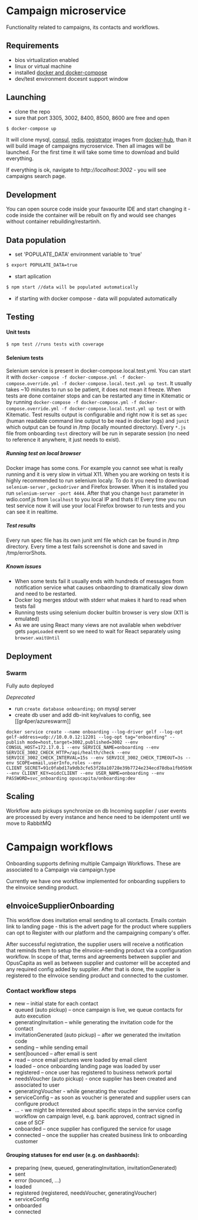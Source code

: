 # Campaign microservice
Functionality related to campaigns, its contacts and workflows.

## Requirements
- bios virtualization enabled
- linux or virtual machine
- installed [docker and docker-compose](https://www.docker.com/)
- dev/test environment docesnt support window

## Launching
- clone the repo
- sure that port 3305, 3002, 8400, 8500, 8600 are free and open
```bash
$ docker-compose up
```
It will clone mysql, [consul](https://www.consul.io/), [redis](https://redis.io/), [registrator](http://gliderlabs.com/registrator/latest/) images from [docker-hub](https://hub.docker.com/), than it will build image of campaigns mycroservice. Then all images will be launched. For the first time it will take some time to download and build everything.

If everything is ok, navigate to _http://localhost:3002_ - you will see campaigns search page.

## Development
You can open source code inside your favaourite IDE and start changing it - code inside
the container will be rebuilt on fly and would see changes without container rebuilding/restartinh.

## Data population
- set 'POPULATE_DATA' environment variable to 'true'  
```bash
$ export POPULATE_DATA=true
```
- start aplication
```bash
$ npm start //data will be populated automatically
```
- if starting with docker compose - data will populated automatically

## Testing
#### Unit tests
```bash
$ npm test //runs tests with coverage
```
#### Selenium tests
Selenium service is present in docker-compose.local.test.yml. You can start it with `docker-compose -f docker-compose.yml -f docker-compose.override.yml -f docker-compose.local.test.yml up test`. It usually takes ~10 minutes to run
so be patient, it does not mean it freeze. When tests are done container stops and can be restarted any time
in Kitematic or by running `docker-compose -f docker-compose.yml -f docker-compose.override.yml -f docker-compose.local.test.yml up test`
or with Kitematic. Test results output is configurable and right now it is set 
as `spec` (human readable command line output to be read in docker logs) and `junit` which output can be found in
/tmp (locally mounted directory). Every `*.js` file from onboarding `test` directory will be run in separate
session (no need to reference it anywhere, it just needs to exist).
##### Running test on local browser
Docker image has some cons. For example you cannot see what is really running and it is very slow in virtual X11. When
you are working on tests it is highly recommended to run selenium localy. To do it you need to download `selenium-server`
, `geckodriver` and Firefox browser. When it is installed you run `selenium-server -port 4444`. After that you change
`host` parameter in wdio.conf.js from `localhost` to you local IP and thats it! Every time you run test service now
it will use your local Firefox browser to run tests and you can see it in realtime.
##### Test results
Every run spec file has its own junit xml file which can be found in /tmp directory.
Every time a test fails screenshot is done and saved in /tmp/errorShots.

##### Known issues
- When some tests fail it usually ends with hundreds of messages from notification service what causes onbaording to
dramatically slow down and need to be restarted.
- Docker log merges stdout with stderr what makes it hard to read when tests fail
- Running tests using selenium docker builtin browser is very slow (X11 is emulated)
- As we are using React many views are not available when webdriver gets `pageLoaded` event so we need to
wait for React separately using `browser.waitUntil`

## Deployment
### Swarm
Fully auto deployed

*Deprecated*
* run `create database onboarding;` on mysql server
* create db user and add db-init key/values to config, see [[gr4per/azureswarm]]
```
docker service create --name onboarding --log-driver gelf --log-opt gelf-address=udp://10.0.0.12:12201 --log-opt tag="onboarding" --publish mode=host,target=3002,published=3002 --env CONSUL_HOST=172.17.0.1 --env SERVICE_NAME=onboarding --env SERVICE_3002_CHECK_HTTP=/api/health/check --env SERVICE_3002_CHECK_INTERVAL=15s --env SERVICE_3002_CHECK_TIMEOUT=3s --env SCOPE=email,userInfo,roles --env CLIENT_SECRET=91c0fabd17a9db3cfe53f28a10728e39b7724e234ecd78dba1fb05b909fb4ed98c476afc50a634d52808ad3cb2ea744bc8c3b45b7149ec459b5c416a6e8db242 --env CLIENT_KEY=oidcCLIENT --env USER_NAME=onboarding --env PASSWORD=svc_onboarding opuscapita/onboarding:dev
```

## Scaling

Workflow auto pickups synchronize on db
Incoming supplier / user events are processed by every instance and hence need
to be idempotent until we move to RabbitMQ

# Campaign workflows

Onboarding supports defining multiple Campaign Workflows.
These are associated to a Campaign via campaign.type

Currently we have one workflow implemented for onboarding suppliers
to the eInvoice sending product.

## eInvoiceSupplierOnboarding

This workflow does invitation email sending to all contacts.
Emails contain link to landing page - this is the advert page for the product
where suppliers can opt to Register with our platform and the campaigning company's offer.

After successful registration, the supplier users will receive a notification
that reminds them to setup the eInvoice-sending product via a configuration workflow.
In scope of that, terms and agreements between supplier and OpusCapita as well as between supplier and customer will be accepted and any required config added by supplier.
After that is done, the supplier is registered to the eInvoice sending product and connected to the customer.

### Contact workflow steps
* new – initial state for each contact
* queued (auto pickup) – once campaign is live, we queue contacts for auto execution
* generatingInvitation – while generating the invitation code for the contact
* invitationGenerated (auto pickup) – after we generated the invitation code
* sending – while sending email
* sent|bounced – after email is sent
* read – once email pictures were loaded by email client
* loaded – once onboarding landing page was loaded by user
* registered – once user has registered to business network portal
* needsVoucher (auto pickup) - once supplier has been created and associated to user
* generatingVoucher - while generating the voucher
* serviceConfig – as soon as voucher is generated and supplier users can configure product
* … - we might be interested about specific steps in the service config workflow on campaign level, e.g. bank approved, contract signed in case of SCF
* onboarded – once supplier has configured the service for usage
* connected – once the supplier has created business link to onboarding customer

#### Grouping statuses for end user (e.g. on dashbaords):
* preparing (new, queued, generatingInvitation, invitationGenerated)
* sent
* error (bounced, …)
* loaded
* registered (registered, needsVoucher, generatingVoucher)
* serviceConfig
* onboarded
* connected
